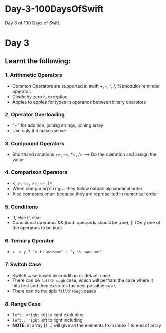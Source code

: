 # Day-3-100DaysOfSwift
Day 3 of 100 Days of Swift.

# Day 3

## Learnt the following:

### 1. Arithmetic Operators
  - Common Operators are supported in swift +, -, *, /, %(modulo) reminder operator.
  - Divide by zero is exception
  - Apples to apples for types in operands between binary operators

### 2. Operator Overloading
  - "+" for addition, joining strings, joining array
  - Use only if it makes sense

### 3. Compound Operators 
  - Shorthand notations +=, -=, *=, /= --> Do the operation and assign the value

### 4. Comparison Operators 
  - <, >, <=, >=, ==, !=
  - When comparing strings.. they follow natural alphabetical order
  - Also compares enum because they are represented in numerical order
  
### 5. Conditions
  - If, else if, else
  - Conditional operators && (both operands should be true), || (Only one of the operands to be true)
  
### 6. Ternary Operator 
  - `x != y ? "x is awesome" : "y is awesome"`

### 7. Switch Case 
  - Switch case based on condition or default case
  - There can be `fallthrough` case, which will perform the case where it hits first and then executes the next possible case.
  - There can be multiple `fallthrough` cases

### 8. Range Case 
  - `left..<right` left to right excluding
  - `left...right` left to right including
  - **NOTE**: in array [1...] will give all the elements from index 1 to end of array
  
  
